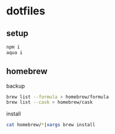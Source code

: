 # dotfiles

## setup

```sh
npm i
aqua i
```

## homebrew

backup

```sh
brew list --formula > homebrew/formula
brew list --cask > homebrew/cask
```

install

```sh
cat homebrew/*|xargs brew install
```
